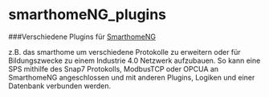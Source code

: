 # smarthomeNG_plugins

###Verschiedene Plugins für [SmarthomeNG](https://www.smarthomeng.de/)

z.B. das smarthome um verschiedene Protokolle zu erweitern oder für Bildungszwecke zu einem Industrie 4.0 Netzwerk aufzubauen. So kann eine SPS mithilfe des Snap7 Protokolls, ModbusTCP oder OPCUA an SmarthomeNG angeschlossen und mit anderen Plugins, Logiken und einer Datenbank verbunden werden.   


